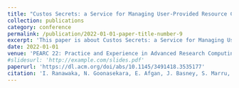 ```yaml
---
title: "Custos Secrets: a Service for Managing User-Provided Resource Credential Secrets for Science Gateways"
collection: publications
category: conference
permalink: /publication/2022-01-01-paper-title-number-9
excerpt: 'This paper is about Custos Secrets: a Service for Managing User-Provided Resource Credential Secrets for Science Gateways.'
date: 2022-01-01
venue: 'PEARC 22: Practice and Experience in Advanced Research Computing 2023'
#slidesurl: 'http://example.com/slides.pdf'
paperurl: 'https://dl.acm.org/doi/abs/10.1145/3491418.3535177'
citation: 'I. Ranawaka, N. Goonasekara, E. Afgan, J. Basney, S. Marru, and M. Pierce, "Custos Secrets: a Service for Managing User-Provided Resource Credential Secrets for Science Gateways," in Proc. Practice and Experience in Advanced Research Computing 2022: Revolutionary: Computing, Connections, You (PEARC 22), Boston, MA, USA, 2022, Art. no. 40, doi: 10.1145/3491418.3535177.'
---
```

